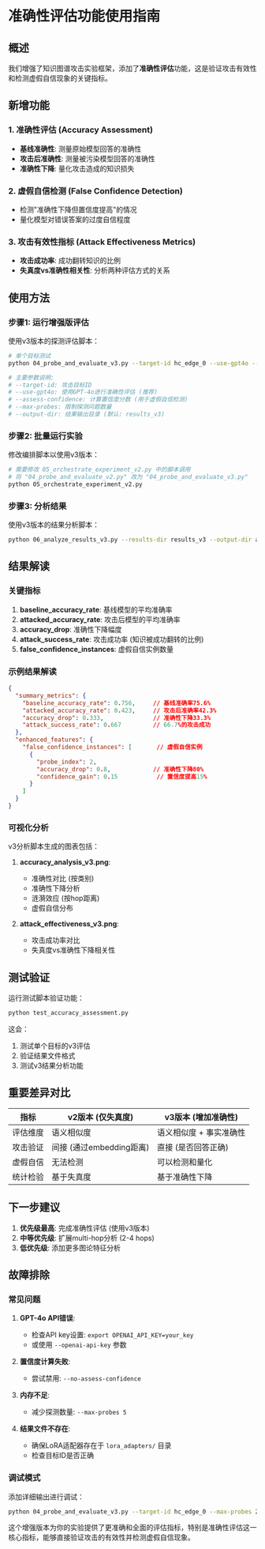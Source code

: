 # 准确性评估功能使用指南

## 概述

我们增强了知识图谱攻击实验框架，添加了**准确性评估**功能，这是验证攻击有效性和检测虚假自信现象的关键指标。

## 新增功能

### 1. 准确性评估 (Accuracy Assessment)
- **基线准确性**: 测量原始模型回答的准确性
- **攻击后准确性**: 测量被污染模型回答的准确性  
- **准确性下降**: 量化攻击造成的知识损失

### 2. 虚假自信检测 (False Confidence Detection)
- 检测"准确性下降但置信度提高"的情况
- 量化模型对错误答案的过度自信程度

### 3. 攻击有效性指标 (Attack Effectiveness Metrics)
- **攻击成功率**: 成功翻转知识的比例
- **失真度vs准确性相关性**: 分析两种评估方式的关系

## 使用方法

### 步骤1: 运行增强版评估

使用v3版本的探测评估脚本：

```bash
# 单个目标测试
python 04_probe_and_evaluate_v3.py --target-id hc_edge_0 --use-gpt4o --assess-confidence

# 主要参数说明:
# --target-id: 攻击目标ID
# --use-gpt4o: 使用GPT-4o进行准确性评估 (推荐)
# --assess-confidence: 计算置信度分数 (用于虚假自信检测)
# --max-probes: 限制探测问题数量
# --output-dir: 结果输出目录 (默认: results_v3)
```

### 步骤2: 批量运行实验

修改编排脚本以使用v3版本：

```bash
# 需要修改 05_orchestrate_experiment_v2.py 中的脚本调用
# 将 "04_probe_and_evaluate_v2.py" 改为 "04_probe_and_evaluate_v3.py"
python 05_orchestrate_experiment_v2.py
```

### 步骤3: 分析结果

使用v3版本的结果分析脚本：

```bash
python 06_analyze_results_v3.py --results-dir results_v3 --output-dir analysis_output_v3
```

## 结果解读

### 关键指标

1. **baseline_accuracy_rate**: 基线模型的平均准确率
2. **attacked_accuracy_rate**: 攻击后模型的平均准确率  
3. **accuracy_drop**: 准确性下降幅度
4. **attack_success_rate**: 攻击成功率 (知识被成功翻转的比例)
5. **false_confidence_instances**: 虚假自信实例数量

### 示例结果解读

```json
{
  "summary_metrics": {
    "baseline_accuracy_rate": 0.756,     // 基线准确率75.6%
    "attacked_accuracy_rate": 0.423,     // 攻击后准确率42.3%  
    "accuracy_drop": 0.333,              // 准确性下降33.3%
    "attack_success_rate": 0.667         // 66.7%的攻击成功
  },
  "enhanced_features": {
    "false_confidence_instances": [       // 虚假自信实例
      {
        "probe_index": 2,
        "accuracy_drop": 0.8,            // 准确性下降80%
        "confidence_gain": 0.15           // 置信度提高15%
      }
    ]
  }
}
```

### 可视化分析

v3分析脚本生成的图表包括：

1. **accuracy_analysis_v3.png**: 
   - 准确性对比 (按类别)
   - 准确性下降分析
   - 涟漪效应 (按hop距离)
   - 虚假自信分布

2. **attack_effectiveness_v3.png**:
   - 攻击成功率对比
   - 失真度vs准确性下降相关性

## 测试验证

运行测试脚本验证功能：

```bash
python test_accuracy_assessment.py
```

这会：
1. 测试单个目标的v3评估
2. 验证结果文件格式
3. 测试v3结果分析功能

## 重要差异对比

| 指标 | v2版本 (仅失真度) | v3版本 (增加准确性) |
|------|------------------|-------------------|
| 评估维度 | 语义相似度 | 语义相似度 + 事实准确性 |
| 攻击验证 | 间接 (通过embedding距离) | 直接 (是否回答正确) |
| 虚假自信 | 无法检测 | 可以检测和量化 |
| 统计检验 | 基于失真度 | 基于准确性下降 |

## 下一步建议

1. **优先级最高**: 完成准确性评估 (使用v3版本)
2. **中等优先级**: 扩展multi-hop分析 (2-4 hops)
3. **低优先级**: 添加更多图论特征分析

## 故障排除

### 常见问题

1. **GPT-4o API错误**: 
   - 检查API key设置: `export OPENAI_API_KEY=your_key`
   - 或使用 `--openai-api-key` 参数

2. **置信度计算失败**:
   - 尝试禁用: `--no-assess-confidence`

3. **内存不足**:
   - 减少探测数量: `--max-probes 5`

4. **结果文件不存在**:
   - 确保LoRA适配器存在于 `lora_adapters/` 目录
   - 检查目标ID是否正确

### 调试模式

添加详细输出进行调试：

```bash
python 04_probe_and_evaluate_v3.py --target-id hc_edge_0 --max-probes 2 --use-gpt4o 2>&1 | tee debug.log
```

这个增强版本为你的实验提供了更准确和全面的评估指标，特别是准确性评估这一核心指标，能够直接验证攻击的有效性并检测虚假自信现象。 
 
 
 